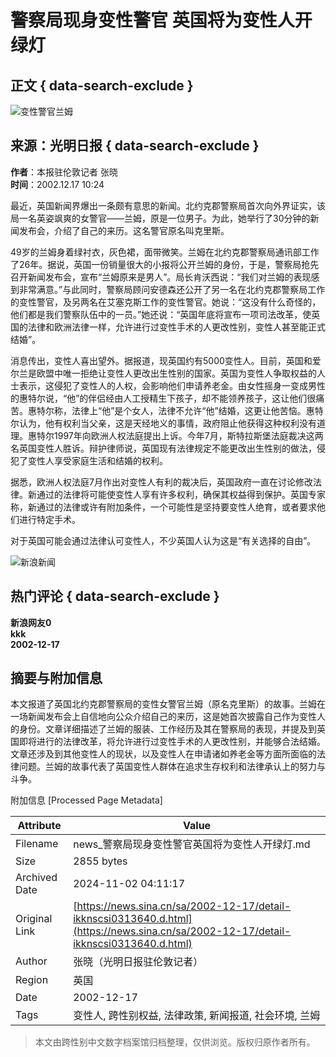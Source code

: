 # 警察局现身变性警官 英国将为变性人开绿灯

## 正文 { data-search-exclude }


![变性警官兰姆](//n.sinaimg.cn/sinakd10200/360/w180h180/20221208/9e3d-a05f6ddd254e5cdd10ca68236965ec4d.jpg)

## 来源：光明日报 { data-search-exclude }
**作者**：本报驻伦敦记者 张晓  
**时间**：2002.12.17 10:24  

最近，英国新闻界爆出一条颇有意思的新闻。北约克郡警察局首次向外界证实，该局一名英姿飒爽的女警官——兰姆，原是一位男子。为此，她举行了30分钟的新闻发布会，介绍了自己的来历。这名警官原名叫克里斯。

49岁的兰姆身着绿衬衣，灰色裙，面带微笑。兰姆在北约克郡警察局通讯部工作了26年。据说，英国一份销量很大的小报将公开兰姆的身份，于是，警察局抢先召开新闻发布会，宣布“兰姆原来是男人”。局长肯沃西说：“我们对兰姆的表现感到非常满意。”与此同时，警察局顾问安德森还公开了另一名在北约克郡警察局工作的变性警官，及另两名在艾塞克斯工作的变性警官。她说：“这没有什么奇怪的，他们都是我们警察队伍中的一员。”她还说：“英国年底将宣布一项司法改革，使英国的法律和欧洲法律一样，允许进行过变性手术的人更改性别，变性人甚至能正式结婚”。

消息传出，变性人喜出望外。据报道，现英国约有5000变性人。目前，英国和爱尔兰是欧盟中唯一拒绝让变性人更改出生性别的国家。英国为变性人争取权益的人士表示，这侵犯了变性人的人权，会影响他们申请养老金。由女性摇身一变成男性的惠特尔说，“他”的伴侣经由人工授精生下孩子，却不能领养孩子，这让他们很痛苦。惠特尔称，法律上“他”是个女人，法律不允许“他”结婚，这更让他苦恼。惠特尔认为，他有权利当父亲，这是天经地义的事情，政府阻止他获得这种权利没有道理。惠特尔1997年向欧洲人权法庭提出上诉。今年7月，斯特拉斯堡法庭裁决这两名英国变性人胜诉。辩护律师说，英国现有法律规定不能更改出生性别的做法，侵犯了变性人享受家庭生活和结婚的权利。

据悉，欧洲人权法庭7月作出对变性人有利的裁决后，英国政府一直在讨论修改法律。新通过的法律将可能使变性人享有许多权利，确保其权益得到保护。英国专家称，新通过的法律或许有附加条件，一个可能性是坚持要变性人绝育，或者要求他们进行特定手术。

对于英国可能会通过法律认可变性人，不少英国人认为这是“有关选择的自由”。

![新浪新闻](https://n.sinaimg.cn/default/80905340/20200331/sinalogo.png)

## 热门评论 { data-search-exclude }
**新浪网友0**  
**kkk**  
**2002-12-17**

## 摘要与附加信息

<!-- tcd_abstract -->
本文报道了英国北约克郡警察局的变性女警官兰姆（原名克里斯）的故事。兰姆在一场新闻发布会上自信地向公众介绍自己的来历，这是她首次披露自己作为变性人的身份。文章详细描述了兰姆的服装、工作经历及其在警察局的表现，并提及到英国即将进行的法律改革，将允许进行过变性手术的人更改性别，并能够合法结婚。文章还涉及到其他变性人的现状，以及变性人在申请诸如养老金等方面所面临的法律问题。兰姆的故事代表了英国变性人群体在追求生存权利和法律承认上的努力与斗争。
<!-- tcd_abstract_end -->

附加信息 [Processed Page Metadata]

| Attribute       | Value                                  |
|-----------------|----------------------------------------|
| Filename        | news_警察局现身变性警官英国将为变性人开绿灯.md                             |
| Size            | 2855 bytes                           |
| Archived Date   | 2024-11-02 04:11:17                             |
| Original Link   | [https://news.sina.cn/sa/2002-12-17/detail-ikknscsi0313640.d.html](https://news.sina.cn/sa/2002-12-17/detail-ikknscsi0313640.d.html)                       |
| Author          | 张晓（光明日报驻伦敦记者）                               |
| Region          | 英国                               |
| Date            | 2002-12-17                                 |
| Tags            | 变性人, 跨性别权益, 法律政策, 新闻报道, 社会环境, 兰姆                                 |
>
> 本文由跨性别中文数字档案馆归档整理，仅供浏览。版权归原作者所有。
>